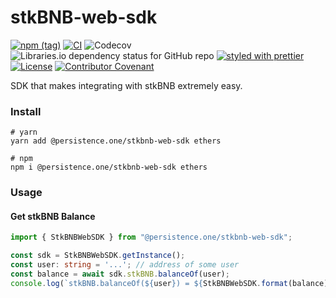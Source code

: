 # stkBNB-web-sdk

[![npm (tag)](https://img.shields.io/npm/v/@persistence.one/stkBNB-web-sdk)](https://www.npmjs.com/package/@persistence.one/stkBNB-web-sdk)
[![CI](https://github.com/persistenceOne/stkBNB-web-sdk/workflows/CI/badge.svg?branch=main)](https://github.com/persistenceOne/stkBNB-web-sdk/actions?query=workflow%3A%22CI%22)
![Codecov](https://img.shields.io/codecov/c/github/persistenceOne/stkBNB-web-sdk)
![Libraries.io dependency status for GitHub repo](https://img.shields.io/librariesio/github/persistenceOne/stkBNB-web-sdk)
[![styled with prettier](https://img.shields.io/badge/styled_with-prettier-ff69b4.svg)](https://github.com/prettier/prettier)
[![License](https://img.shields.io/badge/License-Apache_2.0-blue.svg)](https://github.com/persistenceOne/stkBNB-web-sdk/blob/main/LICENSE)
[![Contributor Covenant](https://img.shields.io/badge/Contributor%20Covenant-2.1-4baaaa.svg)](https://github.com/persistenceOne/stkBNB-web-sdk/blob/main/CODE_OF_CONDUCT.md)


SDK that makes integrating with stkBNB extremely easy.

### Install

```shell
# yarn
yarn add @persistence.one/stkbnb-web-sdk ethers
```

```shell
# npm
npm i @persistence.one/stkbnb-web-sdk ethers
```

### Usage

#### Get stkBNB Balance

```ts
import { StkBNBWebSDK } from "@persistence.one/stkbnb-web-sdk";

const sdk = StkBNBWebSDK.getInstance();
const user: string = '...'; // address of some user
const balance = await sdk.stkBNB.balanceOf(user);
console.log(`stkBNB.balanceOf(${user}) = ${StkBNBWebSDK.format(balance)} stkBNB`);
```
